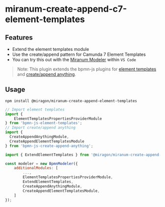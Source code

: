 # miranum-create-append-c7-element-templates

## Features

* Extend the element templates module
* Use the create/append pattern for Camunda 7 Element Templates
* You can try this out with the [Miranum Modeler](https://marketplace.visualstudio.com/items?itemName=miragon-gmbh.vs-code-bpmn-modeler) within `VS Code`

> Note: This plugin extends the bpmn-js plugins for [element templates](https://www.npmjs.com/package/bpmn-js-element-templates)
> and [create/append anything](https://www.npmjs.com/package/bpmn-js-create-append-anything).

## Usage

```shell
npm install @miragon/miranum-create-append-element-templates
```

```javascript
// Import element templates
import {
    ElementTemplatesPropertiesProviderModule
} from 'bpmn-js-element-templates';
// Import create/append anything
import {
  CreateAppendAnythingModule,
  CreateAppendElementTemplatesModule
} from 'bpmn-js-create-append-anything';

import { ExtendElementTemplates } from '@miragon/miranum-create-append-c7-element-templates'

const modeler = new BpmnModeler({
    additionalModules: [
        ...,
        ElementTemplatesPropertiesProviderModule,
        ExtendElementTemplates,
        CreateAppendAnythingModule,
        CreateAppendElementTemplatesModule,
    ]
});
```
